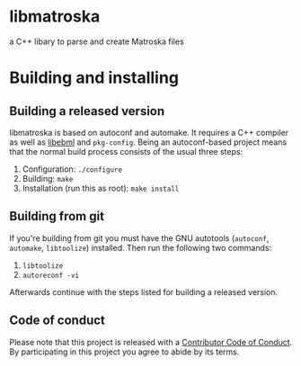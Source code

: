 # libmatroska
a C++ libary to parse and create Matroska files

# Building and installing

## Building a released version

libmatroska is based on autoconf and automake. It requires a C++
compiler as well as [libebml](https://github.com/Matroska-Org/libebml)
and `pkg-config`. Being an autoconf-based project means that the
normal build process consists of the usual three steps:

1. Configuration: `./configure`
2. Building: `make`
3. Installation (run this as root): `make install`

## Building from git

If you're building from git you must have the GNU autotools
(`autoconf`, `automake`, `libtoolize`) installed. Then run the
following two commands:

1. `libtoolize`
2. `autoreconf -vi`

Afterwards continue with the steps listed for building a released
version.

## Code of conduct

Please note that this project is released with a [Contributor Code of Conduct](CODE_OF_CONDUCT.md). By participating in this project you agree to abide by its terms.
